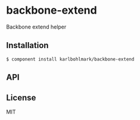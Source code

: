 
# backbone-extend

  Backbone extend helper

## Installation

    $ component install karlbohlmark/backbone-extend

## API

   

## License

  MIT
